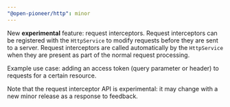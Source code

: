 ```yaml
---
"@open-pioneer/http": minor
---
```


New **experimental** feature: request interceptors.
Request interceptors can be registered with the `HttpService` to modify requests before they are sent to a server.
Request interceptors are called automatically by the `HttpService` when they are present as part of the normal request processing.

Example use case: adding an access token (query parameter or header) to requests for a certain resource.

Note that the request interceptor API is experimental: it may change with a new minor release as a response to feedback.
